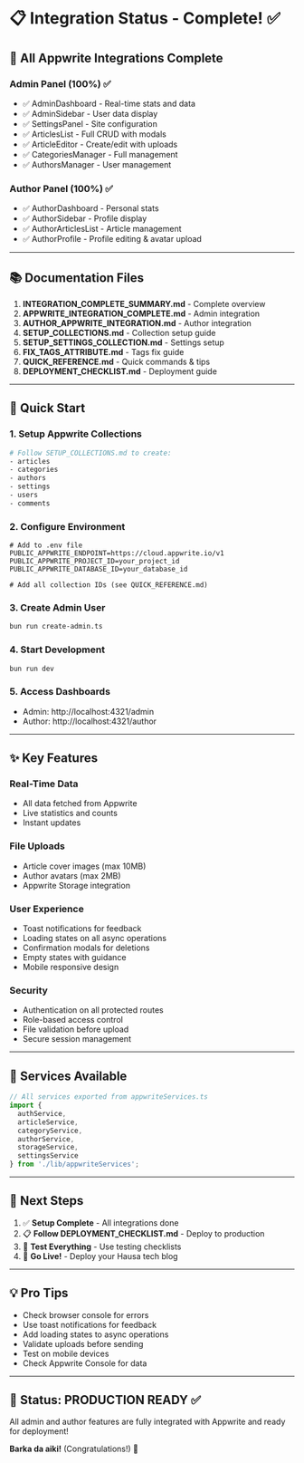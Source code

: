 # 📋 Integration Status - Complete! ✅

## 🎉 All Appwrite Integrations Complete

### Admin Panel (100%) ✅
- ✅ AdminDashboard - Real-time stats and data
- ✅ AdminSidebar - User data display  
- ✅ SettingsPanel - Site configuration
- ✅ ArticlesList - Full CRUD with modals
- ✅ ArticleEditor - Create/edit with uploads
- ✅ CategoriesManager - Full management
- ✅ AuthorsManager - User management

### Author Panel (100%) ✅
- ✅ AuthorDashboard - Personal stats
- ✅ AuthorSidebar - Profile display
- ✅ AuthorArticlesList - Article management
- ✅ AuthorProfile - Profile editing & avatar upload

---

## 📚 Documentation Files

1. **INTEGRATION_COMPLETE_SUMMARY.md** - Complete overview
2. **APPWRITE_INTEGRATION_COMPLETE.md** - Admin integration
3. **AUTHOR_APPWRITE_INTEGRATION.md** - Author integration
4. **SETUP_COLLECTIONS.md** - Collection setup guide
5. **SETUP_SETTINGS_COLLECTION.md** - Settings setup
6. **FIX_TAGS_ATTRIBUTE.md** - Tags fix guide
7. **QUICK_REFERENCE.md** - Quick commands & tips
8. **DEPLOYMENT_CHECKLIST.md** - Deployment guide

---

## 🚀 Quick Start

### 1. Setup Appwrite Collections
```bash
# Follow SETUP_COLLECTIONS.md to create:
- articles
- categories  
- authors
- settings
- users
- comments
```

### 2. Configure Environment
```env
# Add to .env file
PUBLIC_APPWRITE_ENDPOINT=https://cloud.appwrite.io/v1
PUBLIC_APPWRITE_PROJECT_ID=your_project_id
PUBLIC_APPWRITE_DATABASE_ID=your_database_id

# Add all collection IDs (see QUICK_REFERENCE.md)
```

### 3. Create Admin User
```bash
bun run create-admin.ts
```

### 4. Start Development
```bash
bun run dev
```

### 5. Access Dashboards
- Admin: http://localhost:4321/admin
- Author: http://localhost:4321/author

---

## ✨ Key Features

### Real-Time Data
- All data fetched from Appwrite
- Live statistics and counts
- Instant updates

### File Uploads
- Article cover images (max 10MB)
- Author avatars (max 2MB)
- Appwrite Storage integration

### User Experience
- Toast notifications for feedback
- Loading states on all async operations
- Confirmation modals for deletions
- Empty states with guidance
- Mobile responsive design

### Security
- Authentication on all protected routes
- Role-based access control
- File validation before upload
- Secure session management

---

## 🔧 Services Available

```typescript
// All services exported from appwriteServices.ts
import {
  authService,
  articleService,
  categoryService,
  authorService,
  storageService,
  settingsService
} from './lib/appwriteServices';
```

---

## 📝 Next Steps

1. ✅ **Setup Complete** - All integrations done
2. 📋 **Follow DEPLOYMENT_CHECKLIST.md** - Deploy to production
3. 🧪 **Test Everything** - Use testing checklists
4. 🚀 **Go Live!** - Deploy your Hausa tech blog

---

## 💡 Pro Tips

- Check browser console for errors
- Use toast notifications for feedback
- Add loading states to async operations
- Validate uploads before sending
- Test on mobile devices
- Check Appwrite Console for data

---

## 🎯 Status: PRODUCTION READY ✅

All admin and author features are fully integrated with Appwrite and ready for deployment!

**Barka da aiki!** (Congratulations!) 🎊
